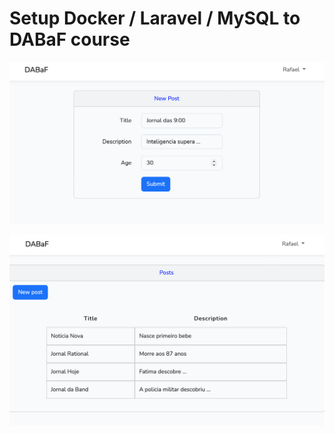 
# Setup Docker / Laravel / MySQL to DABaF course

![New post](./images/image1.png)

![All posts](./images/image2.png)
